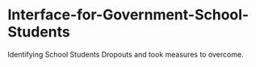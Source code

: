 # Interface-for-Government-School-Students
Identifying School Students Dropouts and took measures to overcome.
